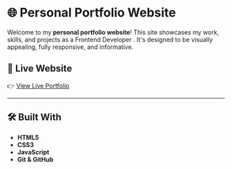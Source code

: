 # 🌐 Personal Portfolio Website

Welcome to my **personal portfolio website**! This site showcases my work, skills, and projects as a Frontend Developer . It's designed to be visually appealing, fully responsive, and informative.

## 🔗 Live Website

👉 [View Live Portfolio](https://portfolio-git-main-piyush9452s-projects.vercel.app/) 

---

## 🛠️ Built With

- **HTML5**
- **CSS3**
- **JavaScript**
- **Git & GitHub**
